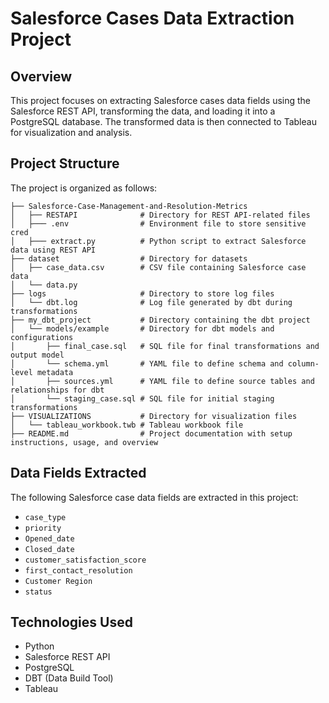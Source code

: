 # Salesforce Cases Data Extraction Project

## Overview

This project focuses on extracting Salesforce cases data fields using the Salesforce REST API, transforming the data, and loading it into a PostgreSQL database. The transformed data is then connected to Tableau for visualization and analysis.

## Project Structure

The project is organized as follows:

```plaintext
├── Salesforce-Case-Management-and-Resolution-Metrics
│   ├── RESTAPI              # Directory for REST API-related files
│   ├─── .env                # Environment file to store sensitive cred
│   ├─── extract.py          # Python script to extract Salesforce data using REST API
├── dataset                  # Directory for datasets
│   ├── case_data.csv        # CSV file containing Salesforce case data 
│   └── data.py              
├── logs                     # Directory to store log files
│   └── dbt.log              # Log file generated by dbt during transformations
├── my_dbt_project           # Directory containing the dbt project
│   └── models/example       # Directory for dbt models and configurations
│       ├── final_case.sql   # SQL file for final transformations and output model
│       └── schema.yml       # YAML file to define schema and column-level metadata
│       ├── sources.yml      # YAML file to define source tables and relationships for dbt
│       └── staging_case.sql # SQL file for initial staging transformations
├── VISUALIZATIONS           # Directory for visualization files
│   └── tableau_workbook.twb # Tableau workbook file 
├── README.md                # Project documentation with setup instructions, usage, and overview

```


## Data Fields Extracted

The following Salesforce case data fields are extracted in this project:

- `case_type`
- `priority`
- `Opened_date`
- `Closed_date`
- `customer_satisfaction_score`
- `first_contact_resolution`
- `Customer Region`
- `status`

## Technologies Used

- Python
- Salesforce REST API
- PostgreSQL
- DBT (Data Build Tool)
- Tableau


